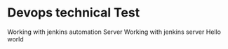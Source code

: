 # Devops technical Test
Working with jenkins automation Server
Working with jenkins server
Hello world
